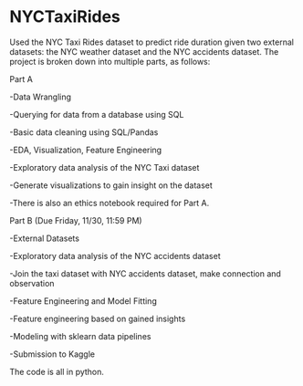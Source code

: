 # NYCTaxiRides

Used the NYC Taxi Rides dataset to predict ride duration given two external datasets: the NYC weather dataset and the NYC accidents dataset. The project is broken down into multiple parts, as follows:

Part A

-Data Wrangling

-Querying for data from a database using SQL

-Basic data cleaning using SQL/Pandas

-EDA, Visualization, Feature Engineering

-Exploratory data analysis of the NYC Taxi dataset

-Generate visualizations to gain insight on the dataset

-There is also an ethics notebook required for Part A.


Part B (Due Friday, 11/30, 11:59 PM)

-External Datasets

-Exploratory data analysis of the NYC accidents dataset

-Join the taxi dataset with NYC accidents dataset, make connection and observation

-Feature Engineering and Model Fitting

-Feature engineering based on gained insights

-Modeling with sklearn data pipelines

-Submission to Kaggle

The code is all in python.
